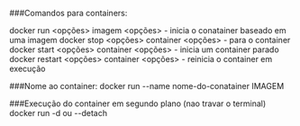 ###Comandos para containers:

docker run <opções> imagem <opções> - inicia o conatainer baseado em uma imagem
docker stop <opções> container <opções> - para o container
docker start <opções> container <opções> - inicia um container parado
docker restart <opções> container <opções> - reinicia o container em execução

###Nome ao container:
docker run --name nome-do-conatainer IMAGEM

###Execução do container em segundo plano (nao travar o terminal)
docker run -d ou --detach